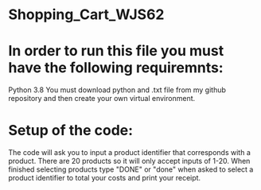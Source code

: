 # Shopping_Cart_WJS62

# In order to run this file you must have the following requiremnts:
Python 3.8
You must download python and .txt file from my github repository and then create your own virtual environment.

# Setup of the code:
The code will ask you to input a product identifier that corresponds with a product. There are 20 products so it will only accept inputs of 1-20. When finished selecting products type "DONE" or "done" when asked to select a product identifier to total your costs and print your receipt. 